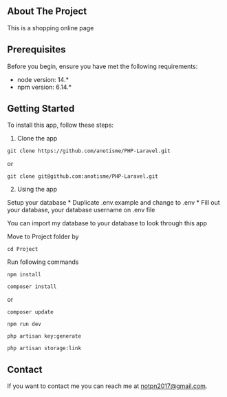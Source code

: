 ## About The Project

This is a shopping online page

## Prerequisites

Before you begin, ensure you have met the following requirements:

* node version: 14.*
* npm version: 6.14.*

## Getting Started

To install this app, follow these steps:

1. Clone the app
```
git clone https://github.com/anotisme/PHP-Laravel.git 
```
or
```
git clone git@github.com:anotisme/PHP-Laravel.git
```
2. Using the app

Setup your database
    * Duplicate .env.example and change to .env
    * Fill out your database, your database username on .env file

You can import my database to your database to look through this app

Move to Project folder by 
```
cd Project
```
Run following commands
```
npm install
```

```
composer install
```
or
```
composer update
```

```
npm run dev
```

```
php artisan key:generate
```

```
php artisan storage:link
```
## Contact

If you want to contact me you can reach me at <notpn2017@gmail.com>.